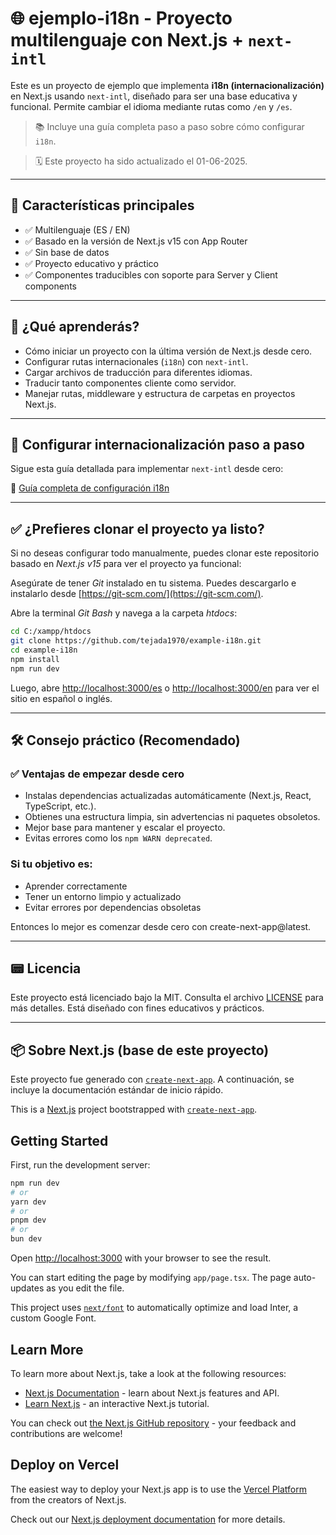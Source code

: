 # 🌐 ejemplo-i18n - Proyecto multilenguaje con Next.js + `next-intl`

Este es un proyecto de ejemplo que implementa **i18n (internacionalización)** en Next.js usando `next-intl`, diseñado para ser una base educativa y funcional. Permite cambiar el idioma mediante rutas como `/en` y `/es`.

> 📚 Incluye una guía completa paso a paso sobre cómo configurar `i18n`.

> 🗓 Este proyecto ha sido actualizado el 01-06-2025.

---

## 🚀 Características principales

- ✅ Multilenguaje (ES / EN)
- ✅ Basado en la versión de Next.js v15 con App Router
- ✅ Sin base de datos
- ✅ Proyecto educativo y práctico
- ✅ Componentes traducibles con soporte para Server y Client components

---

## 📘 ¿Qué aprenderás?

* Cómo iniciar un proyecto con la última versión de Next.js desde cero.
* Configurar rutas internacionales (`i18n`) con `next-intl`.
* Cargar archivos de traducción para diferentes idiomas.
* Traducir tanto componentes cliente como servidor.
* Manejar rutas, middleware y estructura de carpetas en proyectos Next.js.

---

## 🔧 Configurar internacionalización paso a paso

Sigue esta guía detallada para implementar `next-intl` desde cero:

📄 [Guía completa de configuración i18n](./docs/config-i18n.md)

---

## ✅ ¿Prefieres clonar el proyecto ya listo?

Si no deseas configurar todo manualmente, puedes clonar este repositorio basado en *Next.js v15* para ver el proyecto ya funcional:

Asegúrate de tener *Git* instalado en tu sistema. Puedes descargarlo e instalarlo desde [https://git-scm.com/](https://git-scm.com/).

Abre la terminal *Git Bash* y navega a la carpeta *htdocs*:

```bash
cd C:/xampp/htdocs
git clone https://github.com/tejada1970/example-i18n.git
cd example-i18n
npm install
npm run dev
```

Luego, abre [http://localhost:3000/es](http://localhost:3000/es) o [http://localhost:3000/en](http://localhost:3000/en) para ver el sitio en español o inglés.

---

## 🛠 Consejo práctico (Recomendado)

### ✅ Ventajas de empezar desde cero

 - Instalas dependencias actualizadas automáticamente (Next.js, React, TypeScript, etc.).
 - Obtienes una estructura limpia, sin advertencias ni paquetes obsoletos.
 - Mejor base para mantener y escalar el proyecto.
 - Evitas errores como los `npm WARN deprecated`.

### Si tu objetivo es:
- Aprender correctamente
- Tener un entorno limpio y actualizado
- Evitar errores por dependencias obsoletas

Entonces lo mejor es comenzar desde cero con create-next-app@latest.

---

## 📟 Licencia

Este proyecto está licenciado bajo la MIT. Consulta el archivo [LICENSE](LICENSE) para más detalles. Está diseñado con fines educativos y prácticos.

---

## 📦 Sobre Next.js (base de este proyecto)

Este proyecto fue generado con [`create-next-app`](https://github.com/vercel/next.js/tree/canary/packages/create-next-app). A continuación, se incluye la documentación estándar de inicio rápido.

This is a [Next.js](https://nextjs.org/) project bootstrapped with [`create-next-app`](https://github.com/vercel/next.js/tree/canary/packages/create-next-app).

## Getting Started

First, run the development server:

```bash
npm run dev
# or
yarn dev
# or
pnpm dev
# or
bun dev
```

Open [http://localhost:3000](http://localhost:3000) with your browser to see the result.

You can start editing the page by modifying `app/page.tsx`. The page auto-updates as you edit the file.

This project uses [`next/font`](https://nextjs.org/docs/basic-features/font-optimization) to automatically optimize and load Inter, a custom Google Font.

## Learn More

To learn more about Next.js, take a look at the following resources:

- [Next.js Documentation](https://nextjs.org/docs) - learn about Next.js features and API.
- [Learn Next.js](https://nextjs.org/learn) - an interactive Next.js tutorial.

You can check out [the Next.js GitHub repository](https://github.com/vercel/next.js/) - your feedback and contributions are welcome!

## Deploy on Vercel

The easiest way to deploy your Next.js app is to use the [Vercel Platform](https://vercel.com/new?utm_medium=default-template&filter=next.js&utm_source=create-next-app&utm_campaign=create-next-app-readme) from the creators of Next.js.

Check out our [Next.js deployment documentation](https://nextjs.org/docs/deployment) for more details.
